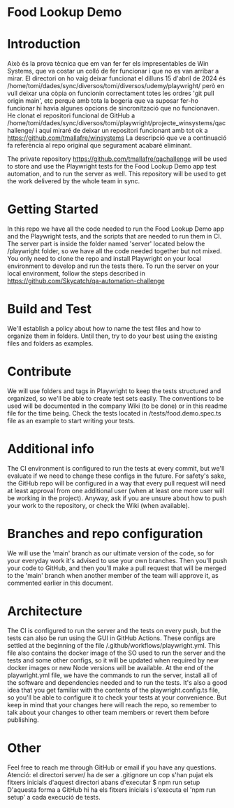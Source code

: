# Food Lookup Demo
# Introduction 

Això és la prova tècnica que em van fer fer els impresentables de Win Systems, que va costar un colló de fer funcionar i que no es van arribar a mirar.
El directori on ho vaig deixar funcionat el dilluns 15 d'abril de 2024 és /home/tomi/dades/sync/diversos/tomi/diversos/udemy/playwright/ però en vull deixar una còpia on funcionin correctament totes les ordres 'git pull origin main', etc perquè amb tota la bogeria que va suposar fer-ho funcionar hi havia algunes opcions de sincronització que no funcionaven. He clonat el repositori funcional de GitHub a /home/tomi/dades/sync/diversos/tomi/playwright/projecte_winsystems/qachallenge/ i aquí miraré de deixar un repositori funcionant amb tot ok a https://github.com/tmallafre/winsystems
La descripció que ve a continuació fa referència al repo original que segurament acabaré eliminant.

The private repository https://github.com/tmallafre/qachallenge will be used to store and use the Playwright tests for the Food Lookup Demo app test automation, and to run the server as well. This repository will be used to get the work delivered by the whole team in sync.
# Getting Started
In this repo we have all the code needed to run the Food Lookup Demo app and the Playwright tests, and the scripts that are needed to run them in CI.
The server part is inside the folder named 'server' located below the /playwright folder, so we have all the code needed together but not mixed. You only need to clone the repo and install Playwright on your local environment to develop and run the tests there.
To run the server on your local environment, follow the steps described in https://github.com/Skycatch/qa-automation-challenge

# Build and Test
We'll establish a policy about how to name the test files and how to organize them in folders. Until then, try to do your best using the existing files and folders as examples. 

# Contribute
We will use folders and tags in Playwright to keep the tests structured and organized, so we'll be able to create test sets easily. The conventions to be used will be documented in the company Wiki (to be done) or in this readme file for the time being.
Check the tests located in /tests/food.demo.spec.ts file as an example to start writing your tests.

# Additional info
The CI environment is configured to run the tests at every commit, but we'll evaluate if we need to change these configs in the future.
For safety's sake, the GitHub repo will be configured in a way that every pull request will need at least approval from one additional user (when at least one more user will be working in the project). Anyway, ask if you are unsure about how to push your work to the repository, or check the Wiki (when available).


# Branches and repo configuration
We will use the 'main' branch as our ultimate version of the code, so for your everyday work it's advised to use your own branches. Then you'll push your code to GitHub, and then you'll make a pull request that will be merged to the 'main' branch when another member of the team will approve it, as commented earlier in this document.

# Architecture
The CI is configured to run the server and the tests on every push, but the tests can also be run using the GUI in GitHub Actions. These configs are settled at the beginning of the file /.github/workflows/playwright.yml.
This file also contains the docker image of the SO used to run the server and the tests and some other configs, so it will be updated when required by new docker images or new Node versions will be available.
At the end of the playwright.yml file, we have the commands to run the server, install all of the software and dependencies needed and to run the tests.
It's also a good idea that you get familiar with the contents of the playwright.config.ts file, so you'll be able to configure it to check your tests at your convenience. But keep in mind that your changes here will reach the repo, so remember to talk about your changes to other team members or revert them before publishing.

# Other
Feel free to reach me through GitHub or email if you have any questions.
Atenció: el directori server/ ha de ser a .gitignore un cop s'han pujat els fitxers inicials d'aquest directori abans d'executar 
$ npm run setup
D'aquesta forma a GitHub hi ha els fitxers inicials i s'executa el 'npm run setup' a cada execució de tests.



